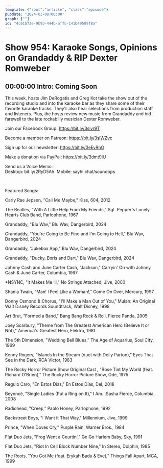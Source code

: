 ```yaml
---
template: {"root":"article", "class":"episode"}
pubdate: "2024-03-08T06:00"
graph: [""]
id: "4c61b73e-9b9b-444b-affb-141b49589f8a"
---
```






# Show 954: Karaoke Songs, Opinions on Grandaddy & RIP Dexter Romweber



## 00:00:00 Intro: Coming Soon

This week, hosts Jim DeRogatis and Greg Kot take the show out of the recording studio and into the karaoke bar as they share some of their favorite karaoke tracks. They'll also hear selections from production staff and listeners. Plus, the hosts review new music from Grandaddy and bid farewell to the late rockabilly musician Dexter Romweber.




Join our Facebook Group: https://bit.ly/3sivr9T

Become a member on Patreon: https://bit.ly/3slWZvc

Sign up for our newsletter: https://bit.ly/3eEvRnG

Make a donation via PayPal: https://bit.ly/3dmt9lU

Send us a Voice Memo: Desktop: bit.ly/2RyD5Ah  Mobile: sayhi.chat/soundops

 

Featured Songs:

Carly Rae Jepsen, "Call Me Maybe," Kiss, 604, 2012

The Beatles, "With A Little Help From My Friends," Sgt. Pepper's Lonely Hearts Club Band, Parlophone, 1967

Grandaddy, "Blu Wav," Blu Wav, Dangerbird, 2024

Grandaddy, "You're Going to Be Fine and I'm Going to Hell," Blu Wav, Dangerbird, 2024

Grandaddy, "Jukebox App," Blu Wav, Dangerbird, 2024

Grandaddy, "Ducky, Boris and Dart," Blu Wav, Dangerbird, 2024

Johnny Cash and June Carter Cash, "Jackson," Carryin' On with Johnny Cash &amp; June Carter, Columbia, 1967

*NSYNC, "It Makes Me Ill," No Strings Attached, Jive, 2000

Shania Twain, "Man! I Feel Like a Woman!," Come On Over, Mercury, 1997

Donny Osmond &amp; Chorus, "I'll Make a Man Out of You," Mulan: An Original Walt Disney Records Soundtrack, Walt Disney, 1998

Art Brut, "Formed a Band," Bang Bang Rock &amp; Roll, Fierce Panda, 2005

Joey Scarbury, "Theme from The Greatest American Hero (Believe It or Not)," America's Greatest Hero, Elektra, 1981

The 5th Dimension, "Wedding Bell Blues," The Age of Aquarius, Soul City, 1969

Kenny Rogers, "Islands In the Stream (duet with Dolly Parton)," Eyes That See in the Dark, RCA Victor, 1983

The Rocky Horror Picture Show Original Cast , "Rose Tint My World (feat. Richard O'Brien)," The Rocky Horror Picture Show, Ode, 1975

Regulo Caro, "En Estos Días," En Estos Días, Del, 2018

Beyoncé, "Single Ladies (Put a Ring on It)," I Am...Sasha Fierce, Columbia, 2008

Radiohead, "Creep," Pablo Honey, Parlophone, 1992

Backstreet Boys, "I Want it That Way," Millennium, Jive, 1999

Prince, "When Doves Cry," Purple Rain, Warner Bros., 1984

Flat Duo Jets, "Frog Went a Courtin'," Go Go Harlem Baby, Sky, 1991

Flat Duo Jets, "Riot In Cell Block Number Nine," In Stereo, Dolphin, 1985

The Roots, "You Got Me (feat. Erykah Badu &amp; Eve)," Things Fall Apart, MCA, 1999